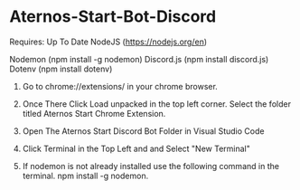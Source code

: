 # Aternos-Start-Bot-Discord

Requires: 
Up To Date NodeJS (https://nodejs.org/en)

Nodemon (npm install -g nodemon)
Discord.js (npm install discord.js)
Dotenv (npm install dotenv)

1. Go to chrome://extensions/ in your chrome browser.
2. Once There Click Load unpacked in the top left corner. Select the folder titled
Aternos Start Chrome Extension.

3. Open The Aternos Start Discord Bot Folder in Visual Studio Code
4. Click Terminal in the Top Left and and Select "New Terminal"
5. If nodemon is not already installed use the following command in the terminal. 
npm install -g nodemon.
